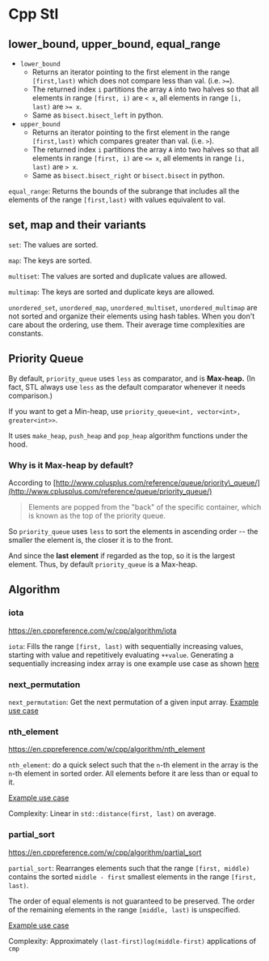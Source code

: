 # Cpp Stl

## lower\_bound, upper\_bound, equal\_range

* `lower_bound`
  * Returns an iterator pointing to the first element in the range `[first,last)` which does not compare less than val. \(i.e. `>=`\).
  * The returned index `i` partitions the array `A` into two halves so that all elements in range `[first, i)` are `< x`, all elements in range `[i, last)` are `>= x`.
  * Same as `bisect.bisect_left` in python.
* `upper_bound`
  * Returns an iterator pointing to the first element in the range `[first,last)` which compares greater than val. \(i.e. `>`\).
  * The returned index `i` partitions the array `A` into two halves so that all elements in range `[first, i)` are `<= x`, all elements in range `[i, last)` are `> x`.
  * Same as `bisect.bisect_right` or `bisect.bisect` in python.

`equal_range`: Returns the bounds of the subrange that includes all the elements of the range `[first,last)` with values equivalent to val.

## set, map and their variants

`set`: The values are sorted.

`map`: The keys are sorted.

`multiset`: The values are sorted and duplicate values are allowed.

`multimap`: The keys are sorted and duplicate keys are allowed.

`unordered_set`, `unordered_map`, `unordered_multiset`, `unordered_multimap` are not sorted and organize their elements using hash tables. When you don't care about the ordering, use them. Their average time complexities are constants.

## Priority Queue

By default, `priority_queue` uses `less` as comparator, and is **Max-heap.** \(In fact, STL always use `less` as the default comparator whenever it needs comparison.\)

If you want to get a Min-heap, use `priority_queue<int, vector<int>, greater<int>>`.

It uses `make_heap`, `push_heap` and `pop_heap` algorithm functions under the hood.

### Why is it Max-heap by default?

According to [http://www.cplusplus.com/reference/queue/priority\_queue/](http://www.cplusplus.com/reference/queue/priority_queue/)

> Elements are popped from the "back" of the specific container, which is known as the top of the priority queue.

So `priority_queue` uses `less` to sort the elements in ascending order -- the smaller the element is, the closer it is to the front.

And since the **last element** if regarded as the top, so it is the largest element. Thus, by default `priority_queue` is a Max-heap.

## Algorithm

### iota

https://en.cppreference.com/w/cpp/algorithm/iota

`iota`: Fills the range `[first, last)` with sequentially increasing values, starting with value and repetitively evaluating `++value`. Generating a sequentially increasing index array is one example use case as shown [here](https://leetcode.com/problems/maximum-profit-in-job-scheduling/discuss/409188/C%2B%2B-with-picture)

### next_permutation

`next_permutation`: Get the next permutation of a given input array. [Example use case](https://github.com/lzl124631x/LeetCode/tree/master/leetcode/556.%20Next%20Greater%20Element%20III)

### nth_element

https://en.cppreference.com/w/cpp/algorithm/nth_element

`nth_element`: do a quick select such that the `n`-th element in the array is the `n`-th element in sorted order. All elements before it are less than or equal to it.

[Example use case](https://leetcode.com/problems/the-k-strongest-values-in-an-array/discuss/674384/C%2B%2BJavaPython-Two-Pointers-%2B-3-Bonuses)

Complexity: Linear in `std::distance(first, last)` on average.

### partial_sort

https://en.cppreference.com/w/cpp/algorithm/partial_sort

`partial_sort`: Rearranges elements such that the range `[first, middle)` contains the sorted `middle - first` smallest elements in the range `[first, last)`.

The order of equal elements is not guaranteed to be preserved. The order of the remaining elements in the range `[middle, last)` is unspecified.

[Example use case](https://leetcode.com/problems/the-k-strongest-values-in-an-array/discuss/674384/C%2B%2BJavaPython-Two-Pointers-%2B-3-Bonuses)

Complexity: Approximately `(last-first)log(middle-first)` applications of `cmp`